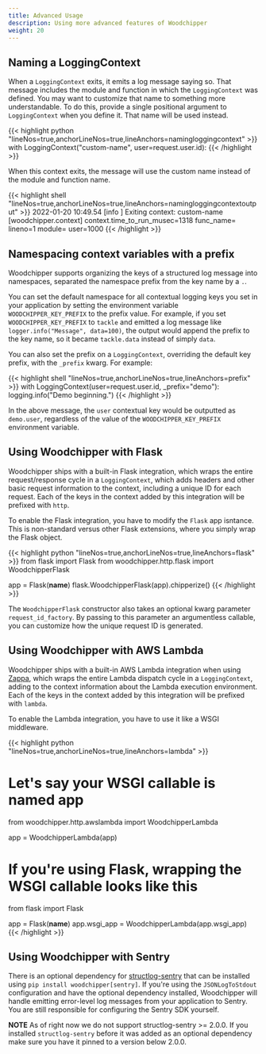 ```yaml
---
title: Advanced Usage
description: Using more advanced features of Woodchipper
weight: 20
---
```


## Naming a LoggingContext

When a `LoggingContext` exits, it emits a log message saying so. That message includes the module and function in
which the `LoggingContext` was defined. You may want to customize that name to something more understandable. To do
this, provide a single positional argument to `LoggingContext` when you define it. That name will be used instead.

{{< highlight python "lineNos=true,anchorLineNos=true,lineAnchors=namingloggingcontext" >}}
with LoggingContext("custom-name", user=request.user.id):
{{< /highlight >}}

When this context exits, the message will use the custom name instead of the module and function name.

{{< highlight shell "lineNos=true,anchorLineNos=true,lineAnchors=namingloggingcontextoutput" >}}
2022-01-20 10:49.54 [info     ] Exiting context: custom-name [woodchipper.context] context.time_to_run_musec=1318 func_name=<module> lineno=1 module=<stdin> user=1000
{{< /highlight >}}

## Namespacing context variables with a prefix

Woodchipper supports organizing the keys of a structured log message into namespaces, separated the namespace prefix
from the key name by a `.`.

You can set the default namespace for all contextual logging keys you set in your application by setting the
environment variable `WOODCHIPPER_KEY_PREFIX` to the prefix value. For example, if you set `WOODCHIPPER_KEY_PREFIX` to
`tackle` and emitted a log message like `logger.info("Message", data=100)`, the output would append the prefix to the
key name, so it became `tackle.data` instead of simply `data`.

You can also set the prefix on a `LoggingContext`, overriding the default key prefix, with the `_prefix` kwarg. For
example:

{{< highlight shell "lineNos=true,anchorLineNos=true,lineAnchors=prefix" >}}
with LoggingContext(user=request.user.id, _prefix="demo"):
    logging.info("Demo beginning.")
{{< /highlight >}}

In the above message, the `user` contextual key would be outputted as `demo.user`, regardless of the value of the
`WOODCHIPPER_KEY_PREFIX` environment variable.

## Using Woodchipper with Flask

Woodchipper ships with a built-in Flask integration, which wraps the entire request/response cycle in a
`LoggingContext`, which adds headers and other basic request information to the context, including a unique ID for
each request. Each of the keys in the context added by this integration will be prefixed with `http`.

To enable the Flask integration, you have to modify the `Flask` app isntance. This is non-standard versus other Flask
extensions, where you simply wrap the Flask object.

{{< highlight python "lineNos=true,anchorLineNos=true,lineAnchors=flask" >}}
from flask import Flask
from woodchipper.http.flask import WoodchipperFlask

app = Flask(__name__)
flask.WoodchipperFlask(app).chipperize()
{{< /highlight >}}

The `WoodchipperFlask` constructor also takes an optional kwarg parameter `request_id_factory`. By passing to this
parameter an argumentless callable, you can customize how the unique request ID is generated.

## Using Woodchipper with AWS Lambda

Woodchipper ships with a built-in AWS Lambda integration when using [Zappa](https://github.com/Zappa/zappa), which
wraps the entire Lambda dispatch cycle in a `LoggingContext`, adding to the context information about the Lambda
execution environment. Each of the keys in the context added by this integration will be prefixed with `lambda`.

To enable the Lambda integration, you have to use it like a WSGI middleware.

{{< highlight python "lineNos=true,anchorLineNos=true,lineAnchors=lambda" >}}
# Let's say your WSGI callable is named app
from woodchipper.http.awslambda import WoodchipperLambda

app = WoodchipperLambda(app)

# If you're using Flask, wrapping the WSGI callable looks like this

from flask import Flask

app = Flask(__name__)
app.wsgi_app = WoodchipperLambda(app.wsgi_app)
{{< /highlight >}}

## Using Woodchipper with Sentry
There is an optional dependency for [structlog-sentry](https://github.com/kiwicom/structlog-sentry) that can be installed
using `pip install woodchipper[sentry]`. If you're using the `JSONLogToStdout` configuration and have the optional dependency installed, Woodchipper will handle emitting error-level log
messages from your application to Sentry. You are still responsible for configuring the Sentry SDK yourself.

**NOTE** As of right now we do not support structlog-sentry >= 2.0.0. If you installed `structlog-sentry` before it was added
as an optional dependency make sure you have it pinned to a version below 2.0.0.
